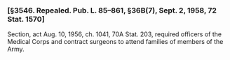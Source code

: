 ### [§3546. Repealed. Pub. L. 85–861, §36B(7), Sept. 2, 1958, 72 Stat. 1570] ###

Section, act Aug. 10, 1956, ch. 1041, 70A Stat. 203, required officers of the Medical Corps and contract surgeons to attend families of members of the Army.